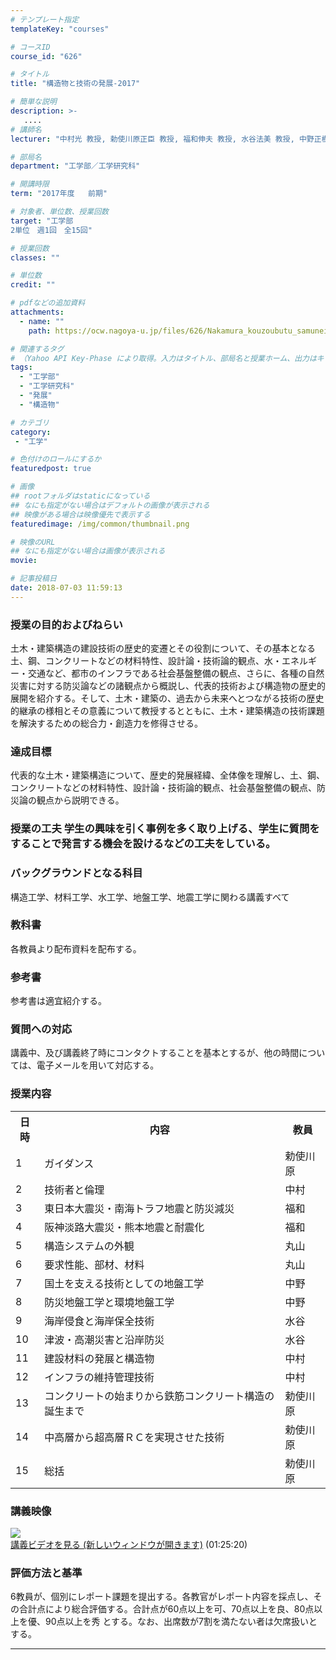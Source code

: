 ```yaml
---
# テンプレート指定
templateKey: "courses"

# コースID
course_id: "626"

# タイトル
title: "構造物と技術の発展-2017"

# 簡単な説明
description: >-
   ....
# 講師名
lecturer: "中村光 教授, 勅使川原正臣 教授, 福和伸夫 教授, 水谷法美 教授, 中野正樹 教授, 丸山一平 教授"

# 部局名
department: "工学部／工学研究科"

# 開講時限
term: "2017年度	前期"

# 対象者、単位数、授業回数
target: "工学部
2単位　週1回　全15回"

# 授業回数
classes: ""

# 単位数
credit: ""

# pdfなどの追加資料
attachments:
  - name: "" 
    path: https://ocw.nagoya-u.jp/files/626/Nakamura_kouzoubutu_samuneiru

# 関連するタグ
# （Yahoo API Key-Phase により取得。入力はタイトル、部局名と授業ホーム、出力はキーフレーズ（tags））
tags:
  - "工学部"
  - "工学研究科"
  - "発展"
  - "構造物"

# カテゴリ
category:
 - "工学"

# 色付けのロールにするか
featuredpost: true

# 画像
## rootフォルダはstaticになっている
## なにも指定がない場合はデフォルトの画像が表示される
## 映像がある場合は映像優先で表示する
featuredimage: /img/common/thumbnail.png

# 映像のURL
## なにも指定がない場合は画像が表示される
movie: 

# 記事投稿日
date: 2018-07-03 11:59:13
---
```


### 授業の目的およびねらい

土木・建築構造の建設技術の歴史的変遷とその役割について、その基本となる土、鋼、コンクリートなどの材料特性、設計論・技術論的観点、水・エネルギー・交通など、都市のインフラである社会基盤整備の観点、さらに、各種の自然災害に対する防災論などの諸観点から概説し、代表的技術および構造物の歴史的展開を紹介する。そして、土木・建築の、過去から未来へとつながる技術の歴史的継承の様相とその意義について教授するとともに、土木・建築構造の技術課題を解決するための総合力・創造力を修得させる。

### 達成目標

代表的な土木・建築構造について、歴史的発展経緯、全体像を理解し、土、鋼、コンクリートなどの材料特性、設計論・技術論的観点、社会基盤整備の観点、防災論の観点から説明できる。

### 授業の工夫 学生の興味を引く事例を多く取り上げる、学生に質問をすることで発言する機会を設けるなどの工夫をしている。








### バックグラウンドとなる科目

構造工学、材料工学、水工学、地盤工学、地震工学に関わる講義すべて

### 教科書

各教員より配布資料を配布する。

### 参考書

参考書は適宜紹介する。

### 質問への対応

講義中、及び講義終了時にコンタクトすることを基本とするが、他の時間については、電子メールを用いて対応する。


<h3>授業内容</h3>
<table>
<tr>
<th>日時</th>
<th>内容</th>
<th>教員</th>
</tr>

<tr>
<td>1</td>
<td>ガイダンス</td>
<td>勅使川原</td>
</tr>

<tr>
<td>2</td>
<td>技術者と倫理</td>
<td>中村</td>
</tr>


<tr>
<td>3</td>
<td>東日本大震災・南海トラフ地震と防災減災</td>
<td>福和</td>
</tr>


<tr>
<td>4</td>
<td>阪神淡路大震災・熊本地震と耐震化</td>
<td>福和</td>
</tr>


<tr>
<td>5</td>
<td>構造システムの外観</td>
<td>丸山</td>
</tr>

<tr>
<td>6</td>
<td>要求性能、部材、材料</td>
<td>丸山</td>
</tr>

<tr>
<td>7</td>
<td>国土を支える技術としての地盤工学</td>
<td>中野</td>
</tr>

<tr>
<td>8</td>
<td>防災地盤工学と環境地盤工学</td>
<td>中野</td>
</tr>

<tr>
<td>9</td>
<td>海岸侵食と海岸保全技術</td>
<td>水谷</td>
</tr>

<tr>
<td>10</td>
<td>津波・高潮災害と沿岸防災</td>
<td>水谷</td>
</tr>

<tr>
<td>11</td>
<td>建設材料の発展と構造物</td>
<td>中村</td>
</tr>

<tr>
<td>12</td>
<td>インフラの維持管理技術</td>
<td>中村</td>
</tr>

<tr>
<td>13</td>
<td>コンクリートの始まりから鉄筋コンクリート構造の誕生まで</td>
<td>勅使川原</td>
</tr>

<tr>
<td>14</td>
<td>中高層から超高層ＲＣを実現させた技術</td>
<td>勅使川原</td>
</tr>

<tr>
<td>15</td>
<td>総括</td>
<td>勅使川原</td>
</tr>


</table>


### 講義映像

<a href="https://nuvideo.media.nagoya-u.ac.jp/embed/5630c586ee519966b2c7a9105fd889576116d750" target="blank">![](https://ocw.nagoya-u.jp/files/626/Nakamura_kouzoubutu_samuneiru) <br />講義ビデオを見る (新しいウィンドウが開きます)</a> (01:25:20)





### 評価方法と基準

6教員が、個別にレポート課題を提出する。各教官がレポート内容を採点し、その合計点により総合評価する。合計点が60点以上を可、70点以上を良、80点以上を優、90点以上を秀 とする。なお、出席数が7割を満たない者は欠席扱いとする。



-----